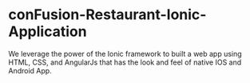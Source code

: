 # conFusion-Restaurant-Ionic-Application
We leverage the power of the Ionic framework to built a web app using HTML, CSS, and AngularJs that has the look and feel of native IOS and Android App.
